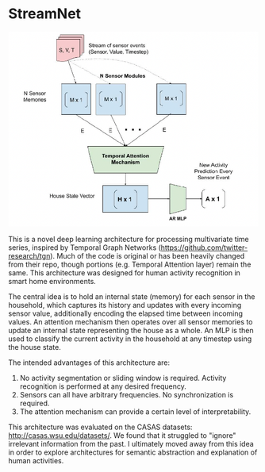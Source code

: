 # StreamNet

![Model Architecture](https://github.com/rvivek3/StreamNet/blob/master/architecture.png)

This is a novel deep learning architecture for processing multivariate time series, inspired by Temporal Graph Networks (https://github.com/twitter-research/tgn). Much of the code is original or has been heavily changed from their repo, though portions (e.g. Temporal Attention layer) remain the same. This architecture was designed for human activity recognition in smart home environments.

The central idea is to hold an internal state (memory) for each sensor in the household, which captures its history and updates with every incoming sensor value, additionally encoding the elapsed time between incoming values. An attention mechanism then operates over all sensor memories to update an internal state representing the house as a whole. An MLP is then used to classify the current activity in the household at any timestep using the house state.

The intended advantages of this architecture are:

1. No activity segmentation or sliding window is required. Activity recognition is performed at any desired frequency.
2. Sensors can all have arbitrary frequencies. No synchronization is required.
3. The attention mechanism can provide a certain level of interpretability.

This architecture was evaluated on the CASAS datasets: http://casas.wsu.edu/datasets/. We found that it struggled to "ignore" irrelevant information from the past. I ultimately moved away from this idea in order to explore architectures for semantic abstraction and explanation of human activities.
